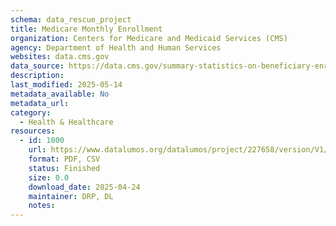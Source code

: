 ```yaml
---
schema: data_rescue_project 
title: Medicare Monthly Enrollment
organization: Centers for Medicare and Medicaid Services (CMS)
agency: Department of Health and Human Services
websites: data.cms.gov
data_source: https://data.cms.gov/summary-statistics-on-beneficiary-enrollment/medicare-and-medicaid-reports/medicare-monthly-enrollment
description: 
last_modified: 2025-05-14
metadata_available: No
metadata_url: 
category:
  - Health & Healthcare 
resources:
  - id: 1000
    url: https://www.datalumos.org/datalumos/project/227658/version/V1/view
    format: PDF, CSV
    status: Finished
    size: 0.0
    download_date: 2025-04-24
    maintainer: DRP, DL
    notes: 
---
```

